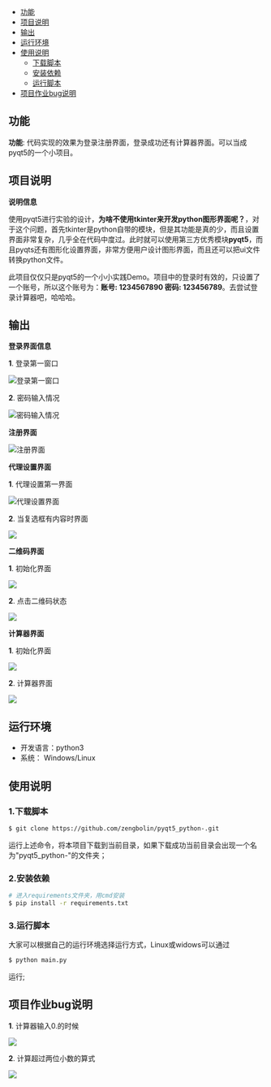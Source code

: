 - [功能](#功能)
- [项目说明](#项目说明)
- [输出](#输出)
- [运行环境](#运行环境)
- [使用说明](#使用说明)
    - [下载脚本](#1下载脚本)
    - [安装依赖](#2安装依赖)
    - [运行脚本](#5运行脚本)
- [项目作业bug说明](#bug说明)

## 功能

**功能**: 代码实现的效果为登录注册界面，登录成功还有计算器界面。可以当成pyqt5的一个小项目。

## 项目说明

**说明信息**<br>

使用pyqt5进行实验的设计，**为啥不使用tkinter来开发python图形界面呢？**，对于这个问题，首先tkinter是python自带的模块，但是其功能是真的少，而且设置界面非常复杂，几乎全在代码中度过。此时就可以使用第三方优秀模块**pyqt5**，而且pyqts还有图形化设置界面，非常方便用户设计图形界面，而且还可以把ui文件转换python文件。<br>

此项目仅仅只是pyqt5的一个小小实践Demo。项目中的登录时有效的，只设置了一个账号，所以这个账号为：**账号: 1234567890      密码: 123456789**。去尝试登录计算器吧，哈哈哈。

## 输出

**登录界面信息**<br>

**1**. 登录第一窗口

![登录第一窗口](https://i.loli.net/2019/11/23/RTPEBgdp3sQkDyW.png)

**2**. 密码输入情况

![密码输入情况](https://i.loli.net/2019/11/23/cnDmHCJsMzqXftx.png)

**注册界面**<br>

![注册界面](https://i.loli.net/2019/11/23/Y63pSuVaI7cdUJe.png)

**代理设置界面**<br>

**1**. 代理设置第一界面

![代理设置界面](https://i.loli.net/2019/11/23/7Aj5XCStz2TGuaN.png)

**2**. 当复选框有内容时界面

![](https://i.loli.net/2019/11/23/zITEg1lJxHmtMSp.png)

**二维码界面**<br>

**1**. 初始化界面

![](https://i.loli.net/2019/11/23/pmYR8vBA9zXLKDa.png)

**2**. 点击二维码状态

![](https://i.loli.net/2019/11/23/cDgpvE9qGOxuhRn.png)

**计算器界面**

**1**. 初始化界面

![](https://i.loli.net/2019/11/23/X37TvaI259wNDPQ.png)

**2**. 计算器界面

![](https://i.loli.net/2019/11/23/ZWMy9dnSgKAoP1f.png)

## 运行环境

- 开发语言：python3
- 系统： Windows/Linux

## 使用说明

### 1.下载脚本

```bash
$ git clone https://github.com/zengbolin/pyqt5_python-.git
```

运行上述命令，将本项目下载到当前目录，如果下载成功当前目录会出现一个名为"pyqt5_python-"的文件夹；

### 2.安装依赖

```bash
# 进入requirements文件夹，用cmd安装
$ pip install -r requirements.txt
```

### 3.运行脚本

大家可以根据自己的运行环境选择运行方式，Linux或widows可以通过

```bash
$ python main.py
```

运行;

## 项目作业bug说明

**1**. 计算器输入0.的时候<br>

![](https://i.loli.net/2019/11/23/qr2ZQ97dLlentvi.png)


**2**. 计算超过两位小数的算式<br>

![](https://i.loli.net/2019/11/23/WdYLZfKVP6SOric.png)
